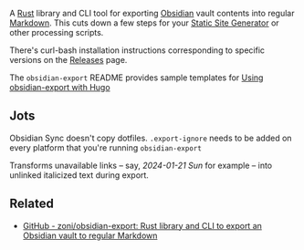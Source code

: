 A [Rust](Rust.md) library and CLI tool for exporting [Obsidian](Obsidian.md) vault contents into regular [Markdown](Markdown.md). This cuts down a few steps for your [Static Site Generator](Static%20Site%20Generator.md) or other processing scripts.

There's curl-bash installation instructions corresponding to specific versions on the [Releases](https://github.com/zoni/obsidian-export/releases) page.

The `obsidian-export` README provides sample templates for [Using obsidian-export with Hugo](Using%20obsidian-export%20with%20Hugo.md)

## Jots

Obsidian Sync doesn't copy dotfiles. `.export-ignore` needs to be added on every platform that you're running `obsidian-export`

Transforms unavailable links – say, *2024-01-21 Sun* for example – into unlinked italicized text during export.

## Related

* [GitHub - zoni/obsidian-export: Rust library and CLI to export an Obsidian vault to regular Markdown](https://github.com/zoni/obsidian-export)
